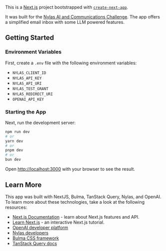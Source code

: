 This is a [Next.js](https://nextjs.org/) project bootstrapped with
[`create-next-app`](https://github.com/vercel/next.js/tree/canary/packages/create-next-app).

It was built for the [Nylas AI and Communications Challenge](https://dev.to/challenges/nylas). The app offers a
simplified email inbox with some LLM powered features.

## Getting Started

### Environment Variables

First, create a `.env` file with the following environment variables:
- `NYLAS_CLIENT_ID`
- `NYLAS_API_KEY`
- `NYLAS_API_URI`
- `NYLAS_TEST_GRANT`
- `NYLAS_REDIRECT_URI`
- `OPENAI_API_KEY`

### Starting the App

Next, run the development server:

```bash
npm run dev
# or
yarn dev
# or
pnpm dev
# or
bun dev
```

Open [http://localhost:3000](http://localhost:3000) with your browser to see the result.

## Learn More

This app was built with NextJS, Bulma, TanStack Query, Nylas, and OpenAI. To learn more about these technologies, take a
look at the following resources:

- [Next.js Documentation](https://nextjs.org/docs) - learn about Next.js features and API.
- [Learn Next.js](https://nextjs.org/learn) - an interactive Next.js tutorial.
- [OpenAI developer platform](https://platform.openai.com/docs/overview)
- [Nylas developers](https://developer.nylas.com)
- [Bulma CSS framework](https://bulma.io)
- [TanStack Query docs](https://tanstack.com/query/latest/docs/framework/react/overview)
